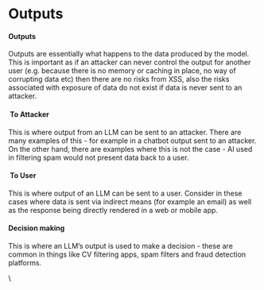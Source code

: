 # Outputs

#### <img src="https://lh7-rt.googleusercontent.com/docsz/AD_4nXd_AZ2ibaznyeuscLgKGEJoVjwRT6R4fWUkEumIlXSX64jTrXqMPvBUhFwRu3NKlb3r7XOlePA21J7Tflwb-tEXQgG9m71J4nkU7BiBiKTxR61_ZD9hYxSpOpkbizPkK0IpzfjGv-RujaJ6RKrwy_KcpBRm?key=7ENonE7h1Ui3XJRQG3NJ9g" alt="" data-size="line">Outputs

Outputs are essentially what happens to the data produced by the model. This is important as if an attacker can never control the output for another user (e.g. because there is no memory or caching in place, no way of corrupting data etc) then there are no risks from XSS, also the risks associated with exposure of data do not exist if data is never sent to an attacker.&#x20;

#### <img src="https://lh7-rt.googleusercontent.com/docsz/AD_4nXe9Jeen8kEfNBD7Qrwp5iSK9J6hrrRL23sKUqoPXmS-rFy5Fy5VesmcmyMnmHh8PnLBBEsiWtKvjfxYDs0y9nZWFzOhxm9jeb-k0gofCzgqjNTPwhLQ8MT2krrJMHMq7tGjFrflq4-S2-T9HylZIQDOnRCx?key=7ENonE7h1Ui3XJRQG3NJ9g" alt="" data-size="line"> To Attacker

This is where output from an LLM can be sent to an attacker. There are many examples of this - for example in a chatbot output sent to an attacker. On the other hand, there are examples where this is not the case - AI used in filtering spam would not present data back to a user.

#### <img src="https://lh7-rt.googleusercontent.com/docsz/AD_4nXel4Izuu3Y_5VJ4x-RQU5SKcPQ2nmSW-DSw7MtIacgP2CDSubyk8D1wYfd0PHVrqqQNKl1426vU8ipZIs1lm8on_F6BGxzsEPatbFGemYWOLsZQ-abUKpo57pnmw3ejf0INvAcHbF1TdGRn9BDeKiew6kK3?key=7ENonE7h1Ui3XJRQG3NJ9g" alt="" data-size="line"> To User

This is where output of an LLM can be sent to a user. Consider in these cases where data is sent via indirect means (for example an email) as well as the response being directly rendered in a web or mobile app.

#### <img src="https://lh7-rt.googleusercontent.com/docsz/AD_4nXfnUPmR37Sl63NCB8_6ErGrIsAYIgb0C61irdaqowBdgNC5anyD-ZZrbMrrtjLkH7vodBzTT5-UTYxTFUW8TklTvyN90gf1DZgorkP99jeUEpPWPAKJiRp5sG-C2XfwKUy8qfY-mGI047hkrdd0OWzMJpKv?key=7ENonE7h1Ui3XJRQG3NJ9g" alt="" data-size="line">Decision making&#x20;

This is where an LLM’s output is used to make a decision - these are common in things like CV filtering apps, spam filters and fraud detection platforms.

\
